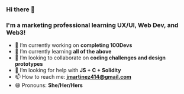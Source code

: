 ### Hi there 👋

### I'm a marketing professional learning UX/UI, Web Dev, and Web3! 


- 🔭 I’m currently working on <b> completing 100Devs</b>
- 🌱 I’m currently learning <b> all of the above</b>
- 👯 I’m looking to collaborate on <b>coding challenges and design prototypes</b>
- 🤔 I’m looking for help with <b>JS + C + Solidity</b>
- 📫 How to reach me: <b>jmartinez414@gmail.com</b>
- 😄 Pronouns: <b>She/Her/Hers</b>

